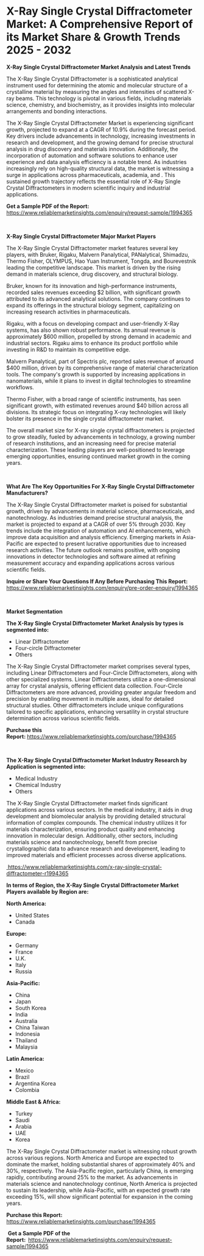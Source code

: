<p><h1>X-Ray Single Crystal Diffractometer Market: A Comprehensive Report of its Market Share & Growth Trends 2025 - 2032</h1></p><p><strong>X-Ray Single Crystal Diffractometer Market Analysis and Latest Trends</strong></p>
<p><p>The X-Ray Single Crystal Diffractometer is a sophisticated analytical instrument used for determining the atomic and molecular structure of a crystalline material by measuring the angles and intensities of scattered X-ray beams. This technology is pivotal in various fields, including materials science, chemistry, and biochemistry, as it provides insights into molecular arrangements and bonding interactions.</p><p>The X-Ray Single Crystal Diffractometer Market is experiencing significant growth, projected to expand at a CAGR of 10.9% during the forecast period. Key drivers include advancements in technology, increasing investments in research and development, and the growing demand for precise structural analysis in drug discovery and materials innovation. Additionally, the incorporation of automation and software solutions to enhance user experience and data analysis efficiency is a notable trend. As industries increasingly rely on high-quality structural data, the market is witnessing a surge in applications across pharmaceuticals, academia, and . This sustained growth trajectory reflects the essential role of X-Ray Single Crystal Diffractometers in modern scientific inquiry and industrial applications.</p></p>
<p><strong>Get a Sample PDF of the Report:&nbsp;</strong> <a href="https://www.reliablemarketinsights.com/enquiry/request-sample/1994365?utm_campaign=2593&utm_medium=2&utm_source=Github&utm_content=ia&utm_term=12042025&utm_id=x-ray-single-crystal-diffractometer">https://www.reliablemarketinsights.com/enquiry/request-sample/1994365</a></p>
<p>&nbsp;</p>
<p><strong>X-Ray Single Crystal Diffractometer Major Market Players</strong></p>
<p><p>The X-Ray Single Crystal Diffractometer market features several key players, with Bruker, Rigaku, Malvern Panalytical, PANalytical, Shimadzu, Thermo Fisher, OLYMPUS, Hao Yuan Instrument, Tongda, and Bourevestnik leading the competitive landscape. This market is driven by the rising demand in materials science, drug discovery, and structural biology.</p><p>Bruker, known for its innovation and high-performance instruments, recorded sales revenues exceeding $2 billion, with significant growth attributed to its advanced analytical solutions. The company continues to expand its offerings in the structural biology segment, capitalizing on increasing research activities in pharmaceuticals.</p><p>Rigaku, with a focus on developing compact and user-friendly X-Ray systems, has also shown robust performance. Its annual revenue is approximately $600 million, propelled by strong demand in academic and industrial sectors. Rigaku aims to enhance its product portfolio while investing in R&D to maintain its competitive edge.</p><p>Malvern Panalytical, part of Spectris plc, reported sales revenue of around $400 million, driven by its comprehensive range of material characterization tools. The company's growth is supported by increasing applications in nanomaterials, while it plans to invest in digital technologies to streamline workflows.</p><p>Thermo Fisher, with a broad range of scientific instruments, has seen significant growth, with estimated revenues around $40 billion across all divisions. Its strategic focus on integrating X-ray technologies will likely bolster its presence in the single crystal diffractometer market.</p><p>The overall market size for X-ray single crystal diffractometers is projected to grow steadily, fueled by advancements in technology, a growing number of research institutions, and an increasing need for precise material characterization. These leading players are well-positioned to leverage emerging opportunities, ensuring continued market growth in the coming years.</p></p>
<p>&nbsp;</p>
<p><strong>What Are The Key Opportunities For X-Ray Single Crystal Diffractometer Manufacturers?</strong></p>
<p><p>The X-Ray Single Crystal Diffractometer market is poised for substantial growth, driven by advancements in material science, pharmaceuticals, and nanotechnology. As industries demand precise structural analysis, the market is projected to expand at a CAGR of over 5% through 2030. Key trends include the integration of automation and AI enhancements, which improve data acquisition and analysis efficiency. Emerging markets in Asia-Pacific are expected to present lucrative opportunities due to increased research activities. The future outlook remains positive, with ongoing innovations in detector technologies and software aimed at refining measurement accuracy and expanding applications across various scientific fields.</p></p>
<p><strong>Inquire or Share Your Questions If Any Before Purchasing This Report:</strong> <a href="https://www.reliablemarketinsights.com/enquiry/pre-order-enquiry/1994365?utm_campaign=2593&utm_medium=2&utm_source=Github&utm_content=ia&utm_term=12042025&utm_id=x-ray-single-crystal-diffractometer">https://www.reliablemarketinsights.com/enquiry/pre-order-enquiry/1994365</a></p>
<p>&nbsp;</p>
<p><strong>Market Segmentation</strong></p>
<p><strong>The X-Ray Single Crystal Diffractometer Market Analysis by types is segmented into:</strong></p>
<p><ul><li>Linear Diffractometer</li><li>Four-circle Diffractometer</li><li>Others</li></ul></p>
<p><p>The X-Ray Single Crystal Diffractometer market comprises several types, including Linear Diffractometers and Four-Circle Diffractometers, along with other specialized systems. Linear Diffractometers utilize a one-dimensional array for crystal analysis, offering efficient data collection. Four-Circle Diffractometers are more advanced, providing greater angular freedom and precision by enabling movement in multiple axes, ideal for detailed structural studies. Other diffractometers include unique configurations tailored to specific applications, enhancing versatility in crystal structure determination across various scientific fields.</p></p>
<p><strong>Purchase this Report:&nbsp;</strong><a href="https://www.reliablemarketinsights.com/purchase/1994365?utm_campaign=2593&utm_medium=2&utm_source=Github&utm_content=ia&utm_term=12042025&utm_id=x-ray-single-crystal-diffractometer">https://www.reliablemarketinsights.com/purchase/1994365</a></p>
<p>&nbsp;</p>
<p><strong>The X-Ray Single Crystal Diffractometer Market Industry Research by Application is segmented into:</strong></p>
<p><ul><li>Medical Industry</li><li>Chemical Industry</li><li>Others</li></ul></p>
<p><p>The X-Ray Single Crystal Diffractometer market finds significant applications across various sectors. In the medical industry, it aids in drug development and biomolecular analysis by providing detailed structural information of complex compounds. The chemical industry utilizes it for materials characterization, ensuring product quality and enhancing innovation in molecular design. Additionally, other sectors, including materials science and nanotechnology, benefit from precise crystallographic data to advance research and development, leading to improved materials and efficient processes across diverse applications.</p></p>
<p><a href="https://www.reliablemarketinsights.com/x-ray-single-crystal-diffractometer-r1994365?utm_campaign=2593&utm_medium=2&utm_source=Github&utm_content=ia&utm_term=12042025&utm_id=x-ray-single-crystal-diffractometer">&nbsp;https://www.reliablemarketinsights.com/x-ray-single-crystal-diffractometer-r1994365</a></p>
<p><strong>In terms of Region, the X-Ray Single Crystal Diffractometer Market Players available by Region are:</strong></p>
<p>
    <p> <strong> North America: </strong>
        <ul>
            <li>United States</li>
            <li>Canada</li>
        </ul>
        </p> 
    <p> <strong> Europe: </strong>
        <ul>
            <li>Germany</li>
            <li>France</li>
            <li>U.K.</li>
            <li>Italy</li>
            <li>Russia</li>
        </ul>
        </p> 
    <p> <strong> Asia-Pacific: </strong>
        <ul>
            <li>China</li>
            <li>Japan</li>
            <li>South Korea</li>
            <li>India</li>
            <li>Australia</li>
            <li>China Taiwan</li>
            <li>Indonesia</li>
            <li>Thailand</li>
            <li>Malaysia</li>
        </ul>
        </p> 
    <p> <strong> Latin America: </strong>
        <ul>
            <li>Mexico</li>
            <li>Brazil</li>
            <li>Argentina Korea</li>
            <li>Colombia</li>
        </ul>
        </p> 
    <p> <strong> Middle East & Africa: </strong>
        <ul>
            <li>Turkey</li>
            <li>Saudi</li>
            <li>Arabia</li>
            <li>UAE</li>
            <li>Korea</li>
        </ul>
    </p>
    </p>
<p><p>The X-Ray Single Crystal Diffractometer market is witnessing robust growth across various regions. North America and Europe are expected to dominate the market, holding substantial shares of approximately 40% and 30%, respectively. The Asia-Pacific region, particularly China, is emerging rapidly, contributing around 25% to the market. As advancements in materials science and nanotechnology continue, North America is projected to sustain its leadership, while Asia-Pacific, with an expected growth rate exceeding 15%, will show significant potential for expansion in the coming years.</p></p>
<p><strong>Purchase this Report: </strong><a href="https://www.reliablemarketinsights.com/purchase/1994365?utm_campaign=2593&utm_medium=2&utm_source=Github&utm_content=ia&utm_term=12042025&utm_id=x-ray-single-crystal-diffractometer">https://www.reliablemarketinsights.com/purchase/1994365</a></p>
<p>&nbsp;<strong>Get a Sample PDF of the Report:&nbsp;&nbsp;</strong><a href="https://www.reliablemarketinsights.com/enquiry/request-sample/1994365?utm_campaign=2593&utm_medium=2&utm_source=Github&utm_content=ia&utm_term=12042025&utm_id=x-ray-single-crystal-diffractometer">https://www.reliablemarketinsights.com/enquiry/request-sample/1994365</a></p>
<p><strong></strong></p>
<p><p></p><p></p><p></p></p>